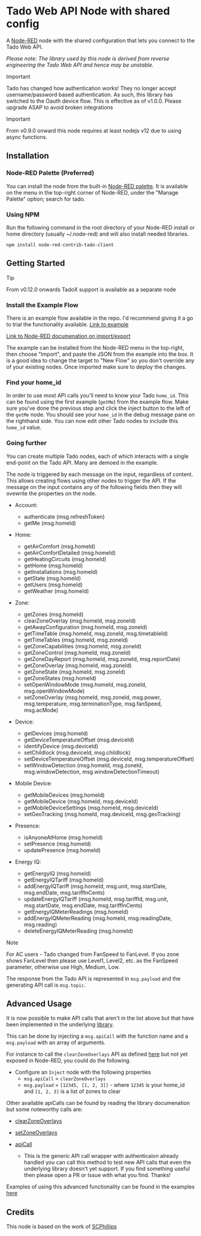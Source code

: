 # Tado Web API Node with shared config

A <a href="http://nodered.org" target="_new">Node-RED</a> node with the shared
configuration that lets you connect to the Tado Web API.

*Please note: The library used by this node is derived from reverse engineering
the Tado Web API and hence may be unstable.*

> [!IMPORTANT]  
> Tado has changed how authentication works! They no longer accept
> username/password based authentication. As such, this library has switched to
> the Oauth device flow. This is effective as of v1.0.0. Please upgrade ASAP to
> avoid broken integrations

> [!IMPORTANT]
> From v0.9.0 onward this node requires at least nodejs v12 due to using async
> functions.

## Installation

### Node-RED Palette (Preferred)

You can install the node from the built-in [Node-RED
palette](https://nodered.org/docs/user-guide/editor/palette/manager). It is
available on the menu in the top-right corner of Node-RED, under the "Manage
Palette" option; search for tado.

### Using NPM

Run the following command in the root directory of your Node-RED install or
home directory (usually ~/.node-red) and will also install needed libraries.

``` npm install node-red-contrib-tado-client ```

## Getting Started

> [!TIP]
> From v0.12.0 onwards TadoX support is available as a separate node

### Install the Example Flow

There is an example flow available in the repo. I'd recommend giving it a go to
trial the functionality available. [Link to
example](https://github.com/mattdavis90/node-red-contrib-tado-client/blob/master/examples/tado.json)

[Link to Node-RED documenation on
import/export](https://nodered.org/docs/user-guide/editor/workspace/import-export)

The example can be installed from the Node-RED menu in the top-right, then
choose "Import", and paste the JSON from the example into the box. It is a good
idea to change the target to "New Flow" so you don't override any of your
existing nodes. Once imported make sure to deploy the changes.


### Find your home_id

In order to use most API calls you'll need to know your Tado `home_id`. This
can be found using the first example (`getMe`) from the example flow. Make sure
you've done the previous step and click the inject button to the left of the
`getMe` node. You should see your `home_id` in the debug message pane on the
righthand side. You can now edit other Tado nodes to include this `home_id`
value.

### Going further

You can create multiple Tado nodes, each of which interacts with a single
end-point on the Tado API. Many are demoed in the example.

The node is triggered by each message on the input, regardless of content. This
allows creating flows using other nodes to trigger the API. If the message on
the input contains any of the following fields then they will ovewrite the
properties on the node.

* Account:
  - authenticate (msg.refreshToken)
  - getMe (msg.homeId)

* Home:
  - getAirComfort (msg.homeId)
  - getAirComfortDetailed (msg.homeId)
  - getHeatingCircuits (msg.homeId)
  - getHome (msg.homeId)
  - getInstallations (msg.homeId)
  - getState (msg.homeId)
  - getUsers (msg.homeId)
  - getWeather (msg.homeId)

* Zone:
  - getZones (msg.homeId)
  - clearZoneOverlay (msg.homeId, msg.zoneId)
  - getAwayConfiguration (msg.homeId, msg.zoneId)
  - getTimeTable (msg.homeId, msg.zoneId, msg.timetableId)
  - getTimeTables (msg.homeId, msg.zoneId)
  - getZoneCapabilities (msg.homeId, msg.zoneId)
  - getZoneControl (msg.homeId, msg.zoneId)
  - getZoneDayReport (msg.homeId, msg.zoneId, msg.reportDate)
  - getZoneOverlay (msg.homeId, msg.zoneId)
  - getZoneState (msg.homeId, msg.zoneId)
  - getZoneStates (msg.homeId)
  - setOpenWindowMode (msg.homeId, msg.zoneId, msg.openWindowMode)
  - setZoneOverlay (msg.homeId, msg.zoneId, msg.power, msg.temperature,
  msg.terminationType, msg.fanSpeed, msg.acMode)

* Device:
  - getDevices (msg.homeId)
  - getDeviceTemperatureOffset (msg.deviceId)
  - identifyDevice (msg.deviceId)
  - setChildlock (msg.deviceId, msg.childlock)
  - setDeviceTemperatureOffset (msg.deviceId, msg.temperatureOffset)
  - setWindowDetection (msg.homeId, msg.zoneId, msg.windowDetection,
  msg.windowDetectionTimeout)

* Mobile Device:
  - getMobileDevices (msg.homeId)
  - getMobileDevice (msg.homeId, msg.deviceId)
  - getMobileDeviceSettings (msg.homeId, msg.deviceId)
  - setGeoTracking (msg.homeId, msg.deviceId, msg.geoTracking)

* Presence:
  - isAnyoneAtHome (msg.homeId)
  - setPresence (msg.homeId)
  - updatePresence (msg.homeId)

* Energy IQ:
  - getEnergyIQ (msg.homeId)
  - getEnergyIQTariff (msg.homeId)
  - addEnergyIQTariff (msg.homeId, msg.unit, msg.startDate, msg.endDate,
  msg.tariffInCents)
  - updateEnergyIQTariff (msg.homeId, msg.tariffId, msg.unit, msg.startDate,
  msg.endDate, msg.tariffInCents)
  - getEnergyIQMeterReadings (msg.homeId)
  - addEnergyIQMeterReading (msg.homeId, msg.readingDate, msg.reading)
  - deleteEnergyIQMeterReading (msg.homeId)


> [!NOTE]
> For AC users - Tado changed from FanSpeed to FanLevel. If you zone shows
> FanLevel then please use Level1, Level2, etc. as the FanSpeed parameter,
> otherwise use High, Medium, Low.

The response from the Tado API is represented in ```msg.payload``` and the
generating API call is ```msg.topic```.

## Advanced Usage

It is now possible to make API calls that aren't in the list above but that
have been implemented in the underlying
[library](https://github.com/mattdavis90/node-tado-client/).

This can be done by injecting a `msg.apiCall` with the function name and a
`msg.payload` with an array of arguments.

For instance to call the `clearZoneOverlays` API as defined
[here](https://github.com/mattdavis90/node-tado-client/blob/a2ae3f3913f13ec5f754ba05eda7bda37c9e97d0/src/index.ts#L453)
but not yet exposed in Node-RED, you could do the following.

* Configure an `Inject` node with the following properties
  - `msg.apiCall` = `clearZoneOverlays`
  - `msg.payload` = `[12345, [1, 2, 3]]` - where `12345` is your home_id and
  `[1, 2, 3]` is a list of zones to clear

Other available apiCalls can be found by reading the library documenation but
some noteworthy calls are:

* [clearZoneOverlays](https://github.com/mattdavis90/node-tado-client/blob/a2ae3f3913f13ec5f754ba05eda7bda37c9e97d0/src/index.ts#L453)

* [setZoneOverlays](https://github.com/mattdavis90/node-tado-client/blob/a2ae3f3913f13ec5f754ba05eda7bda37c9e97d0/src/index.ts#L461)

* [apiCall](https://github.com/mattdavis90/node-tado-client/blob/a2ae3f3913f13ec5f754ba05eda7bda37c9e97d0/src/index.ts#L125)
  - This is the generic API call wrapper with authenticaion already handled you
  can call this method to test new API calls that even the underlying library
  doesn't yet support. If you find something useful then please open a PR or
  Issue with what you find. Thanks!

Examples of using this advanced functionality can be found in the examples
[here](https://github.com/mattdavis90/node-red-contrib-tado-client/blob/master/examples/advanced.json)

## Credits

This node is based on the work of
[SCPhillips](http://blog.scphillips.com/posts/2017/01/the-tado-api-v2/)
